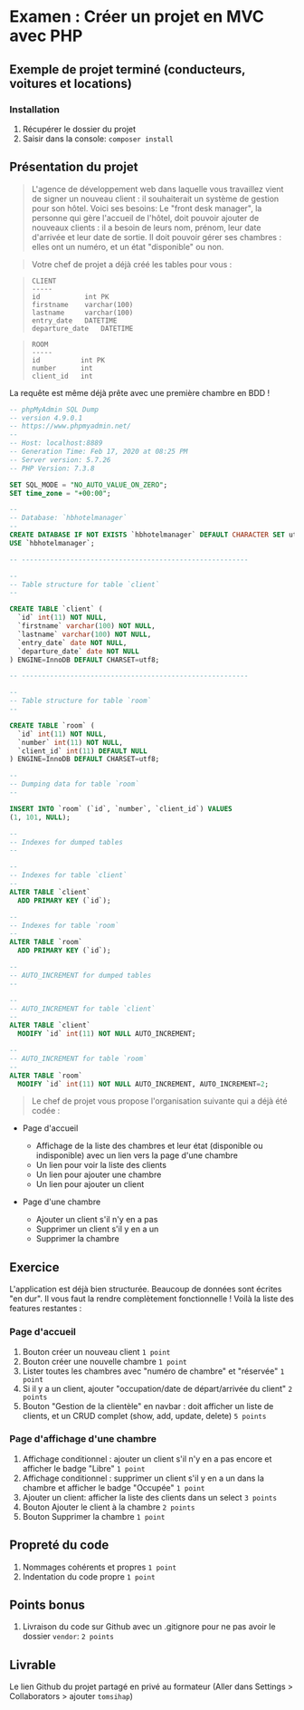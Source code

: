 # Examen : Créer un projet en MVC avec PHP
## Exemple de projet terminé (conducteurs, voitures et locations)

### Installation

1. Récupérer le dossier du projet
2. Saisir dans la console: `composer install`

## Présentation du projet
> L'agence de développement web dans laquelle vous travaillez vient de signer un nouveau client : il souhaiterait un système de gestion pour son hôtel. Voici ses besoins:
> Le "front desk manager", la personne qui gère l'accueil de l'hôtel, doit pouvoir ajouter de nouveaux clients : il a besoin de leurs nom, prénom, leur date d'arrivée et leur date de sortie. Il doit pouvoir gérer ses chambres : elles ont un numéro, et un état "disponible" ou non.

> Votre chef de projet a déjà créé les tables pour vous :

>```
>CLIENT
>-----
>id           int PK
>firstname    varchar(100)
>lastname     varchar(100)
>entry_date   DATETIME
>departure_date   DATETIME
>```

>```
>ROOM
>-----
>id          int PK
>number      int
>client_id   int
>```

La requête est même déjà prête avec une première chambre en BDD !

```sql
-- phpMyAdmin SQL Dump
-- version 4.9.0.1
-- https://www.phpmyadmin.net/
--
-- Host: localhost:8889
-- Generation Time: Feb 17, 2020 at 08:25 PM
-- Server version: 5.7.26
-- PHP Version: 7.3.8

SET SQL_MODE = "NO_AUTO_VALUE_ON_ZERO";
SET time_zone = "+00:00";

--
-- Database: `hbhotelmanager`
--
CREATE DATABASE IF NOT EXISTS `hbhotelmanager` DEFAULT CHARACTER SET utf8 COLLATE utf8_general_ci;
USE `hbhotelmanager`;

-- --------------------------------------------------------

--
-- Table structure for table `client`
--

CREATE TABLE `client` (
  `id` int(11) NOT NULL,
  `firstname` varchar(100) NOT NULL,
  `lastname` varchar(100) NOT NULL,
  `entry_date` date NOT NULL,
  `departure_date` date NOT NULL
) ENGINE=InnoDB DEFAULT CHARSET=utf8;

-- --------------------------------------------------------

--
-- Table structure for table `room`
--

CREATE TABLE `room` (
  `id` int(11) NOT NULL,
  `number` int(11) NOT NULL,
  `client_id` int(11) DEFAULT NULL
) ENGINE=InnoDB DEFAULT CHARSET=utf8;

--
-- Dumping data for table `room`
--

INSERT INTO `room` (`id`, `number`, `client_id`) VALUES
(1, 101, NULL);

--
-- Indexes for dumped tables
--

--
-- Indexes for table `client`
--
ALTER TABLE `client`
  ADD PRIMARY KEY (`id`);

--
-- Indexes for table `room`
--
ALTER TABLE `room`
  ADD PRIMARY KEY (`id`);

--
-- AUTO_INCREMENT for dumped tables
--

--
-- AUTO_INCREMENT for table `client`
--
ALTER TABLE `client`
  MODIFY `id` int(11) NOT NULL AUTO_INCREMENT;

--
-- AUTO_INCREMENT for table `room`
--
ALTER TABLE `room`
  MODIFY `id` int(11) NOT NULL AUTO_INCREMENT, AUTO_INCREMENT=2;

```

> Le chef de projet vous propose l'organisation suivante qui a déjà été codée :

- Page d'accueil
  - Affichage de la liste des chambres et leur état (disponible ou indisponible) avec un lien vers la page d'une chambre
  - Un lien pour voir la liste des clients
  - Un lien pour ajouter une chambre
  - Un lien pour ajouter un client

- Page d'une chambre
  - Ajouter un client s'il n'y en a pas
  - Supprimer un client s'il y en a un
  - Supprimer la chambre

## Exercice

L'application est déjà bien structurée. Beaucoup de données sont écrites "en dur". Il vous faut la rendre complètement fonctionnelle ! Voilà la liste des features restantes :

### Page d'accueil
1. Bouton créer un nouveau client `1 point`
2. Bouton créer une nouvelle chambre `1 point`
3. Lister toutes les chambres avec "numéro de chambre" et "réservée" `1 point`
4. Si il y a un client, ajouter "occupation/date de départ/arrivée du client" `2 points`
5. Bouton "Gestion de la clientèle" en navbar : doit afficher un liste de clients, et un CRUD complet (show, add, update, delete) `5 points`

### Page d'affichage d'une chambre
1. Affichage conditionnel : ajouter un client s'il n'y en a pas encore et afficher le badge "Libre" `1 point`
2. Affichage conditionnel : supprimer un client s'il y en a un dans la chambre et afficher le badge "Occupée" `1 point`
3. Ajouter un client: afficher la liste des clients dans un select `3 points`
4. Bouton Ajouter le client à la chambre `2 points`
5. Bouton Supprimer la chambre `1 point`

## Propreté du code
1. Nommages cohérents et propres `1 point`
2. Indentation du code propre `1 point`

## Points bonus
1. Livraison du code sur Github avec un .gitignore pour ne pas avoir le dossier `vendor`: `2 points`


## Livrable
Le lien Github du projet partagé en privé au formateur (Aller dans Settings > Collaborators > ajouter `tomsihap`)